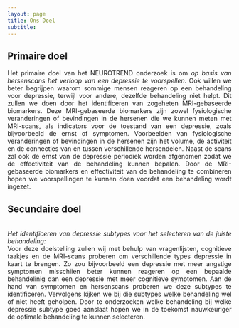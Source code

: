 ```yaml
---
layout: page
title: Ons Doel
subtitle:
---
```


<h2> Primaire doel </h2>

<div align="justify">
Het primaire doel van het NEUROTREND onderzoek is om <i>op basis van hersenscans het verloop van een depressie te voorspellen.</i> Ook willen we beter begrijpen waarom sommige mensen reageren op een behandeling voor depressie, terwijl voor andere, dezelfde behandeling niet helpt. Dit zullen we doen door het identificeren van zogeheten MRI-gebaseerde biomarkers. Deze MRI-gebaseerde biomarkers zijn zowel fysiologische veranderingen of bevindingen in de hersenen die we kunnen meten met MRI-scans, als indicators voor de toestand van een depressie, zoals bijvoorbeeld de ernst of symptomen. Voorbeelden van fysiologische veranderingen of bevindingen in de hersenen zijn het volume, de activiteit en de connecties van en tussen verschillende hersendelen. Naast de scans zal ook de ernst van de depressie periodiek worden afgenomen zodat we de effectiviteit van de behandeling kunnen bepalen. Door de MRI-gebaseerde biomarkers en effectiviteit van de behandeling te combineren hopen we voorspellingen te kunnen doen voordat een behandeling wordt ingezet.
</div>


<h2> Secundaire doel </h2>

<div align="justify">
<br><i>Het identificeren van depressie subtypes voor het selecteren van de juiste behandeling:</i> 
<br>Voor deze doelstelling zullen wij met behulp van vragenlijsten, cognitieve taakjes en de MRI-scans proberen om verschillende types depressie in kaart te brengen. Zo zou bijvoorbeeld een depressie met meer angstige symptomen misschiien beter kunnen reageren op een bepaalde behandelinig dan een depressie met meer cognitieve symptomen. Aan de hand van symptomen en hersenscans proberen we deze subtypes te identificeren. Vervolgens kijken we bij die subtypes welke behandeling wel of niet heeft geholpen. Door te onderzoeken welke behandeling bij welke depressie subtype goed aanslaat hopen we in de toekomst nauwkeuriger de optimale behandeling te kunnen selecteren. </div>